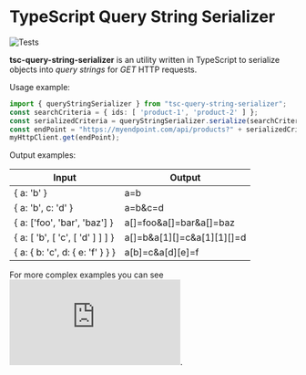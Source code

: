 # TypeScript Query String Serializer
![Tests](https://github.com/Naker90/tsc-query-string-serializer/workflows/tests/badge.svg?branch=master&event=push)

**tsc-query-string-serializer** is an utility written in TypeScript to serialize objects into _query strings_ for _GET_
HTTP requests.

Usage example:

```typescript
import { queryStringSerializer } from "tsc-query-string-serializer";
const searchCriteria = { ids: [ 'product-1', 'product-2' ] };
const serializedCriteria = queryStringSerializer.serialize(searchCriteria);
const endPoint = "https://myendpoint.com/api/products?" + serializedCriteria;
myHttpClient.get(endPoint);
```

Output examples:

Input | Output
--- | ---
{ a: 'b' } | a=b
{ a: 'b', c: 'd' } | a=b&c=d
{ a: ['foo', 'bar', 'baz'] } | a[]=foo&a[]=bar&a[]=baz
{ a: [ 'b', [ 'c', [ 'd' ] ] ] } | a[]=b&a[1][]=c&a[1][1][]=d
{ a: { b: 'c', d: { e: 'f' } } } | a[b]=c&a[d][e]=f

For more complex examples you can see ![the tests](https://github.com/Naker90/tsc-query-string-serializer/blob/master/__test__/queryParamsSerializer.spec.ts).
